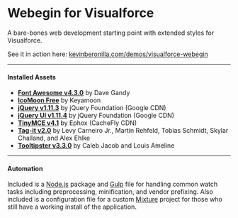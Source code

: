 # Webegin for Visualforce
A bare-bones web development starting point with extended styles for Visualforce.

See it in action here: <a href="http://kevinberonilla.com/demos/visualforce-webegin/">kevinberonilla.com/demos/visualforce-webegin</a>

---

#### Installed Assets
* <a href="http://fontawesome.io/">**Font Awesome v4.3.0**</a> by Dave Gandy
* <a href="https://icomoon.io/">**IcoMoon Free**</a> by Keyamoon
* <a href="https://jquery.com/">**jQuery v1.11.3**</a> by jQuery Foundation (Google CDN)
* <a href="https://jqueryui.com/">**jQuery UI v1.11.4**</a> by jQuery Foundation (Google CDN)
* <a href="http://www.tinymce.com/">**TinyMCE v4.1**</a> by Ephox (CacheFly CDN)
* <a href="http://aehlke.github.io/tag-it/">**Tag-it v2.0**</a> by Levy Carneiro Jr., Martin Rehfeld, Tobias Schmidt, Skylar Challand, and Alex Ehlke
* <a href="http://iamceege.github.io/tooltipster/">**Tooltipster v3.3.0**</a> by Caleb Jacob and Louis Ameline

---

#### Automation
Included is a <a href="https://nodejs.org/">Node.js</a> package and <a href="http://gulpjs.com/">Gulp</a> file for handling common watch tasks including preprocessing, minification, and vendor prefixing. Also included is a configuration file for a custom <a href="http://mixture.io/">Mixture</a> project for those who still have a working install of the application.